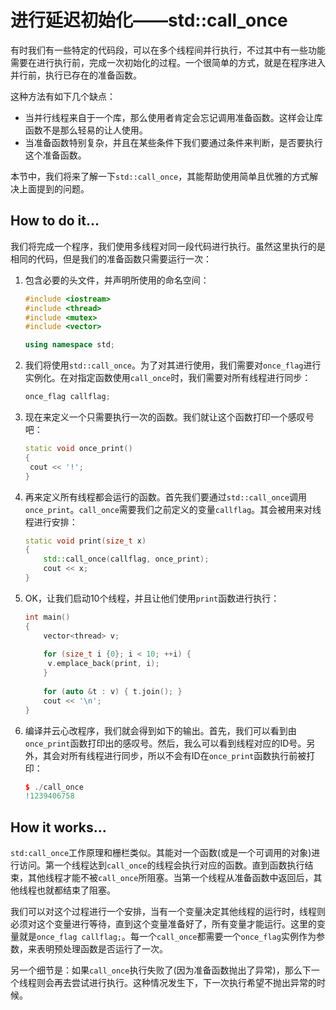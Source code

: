 # 进行延迟初始化——std::call_once

有时我们有一些特定的代码段，可以在多个线程间并行执行，不过其中有一些功能需要在进行执行前，完成一次初始化的过程。一个很简单的方式，就是在程序进入并行前，执行已存在的准备函数。

这种方法有如下几个缺点：

- 当并行线程来自于一个库，那么使用者肯定会忘记调用准备函数。这样会让库函数不是那么轻易的让人使用。
- 当准备函数特别复杂，并且在某些条件下我们要通过条件来判断，是否要执行这个准备函数。

本节中，我们将来了解一下`std::call_once`，其能帮助使用简单且优雅的方式解决上面提到的问题。

## How to do it...

我们将完成一个程序，我们使用多线程对同一段代码进行执行。虽然这里执行的是相同的代码，但是我们的准备函数只需要运行一次：

1. 包含必要的头文件，并声明所使用的命名空间：

   ```c++
   #include <iostream>
   #include <thread>
   #include <mutex>
   #include <vector>
   
   using namespace std; 
   ```

2. 我们将使用`std::call_once`。为了对其进行使用，我们需要对`once_flag`进行实例化。在对指定函数使用`call_once`时，我们需要对所有线程进行同步：

   ```c++
   once_flag callflag;
   ```

3. 现在来定义一个只需要执行一次的函数。我们就让这个函数打印一个感叹号吧：

   ```c++
   static void once_print()
   {
   	cout << '!';
   }
   ```

4. 再来定义所有线程都会运行的函数。首先我们要通过`std::call_once`调用`once_print`。`call_once`需要我们之前定义的变量`callflag`。其会被用来对线程进行安排：

   ```c++
   static void print(size_t x)
   {
       std::call_once(callflag, once_print);
       cout << x;
   }
   ```

5. OK，让我们启动10个线程，并且让他们使用`print`函数进行执行：

   ```c++
   int main()
   {
       vector<thread> v;
       
       for (size_t i {0}; i < 10; ++i) {
       	v.emplace_back(print, i);
       }
       
       for (auto &t : v) { t.join(); }
       cout << '\n';
   }
   ```

6. 编译并云心改程序，我们就会得到如下的输出。首先，我们可以看到由`once_print`函数打印出的感叹号。然后，我么可以看到线程对应的ID号。另外，其会对所有线程进行同步，所以不会有ID在`once_print`函数执行前被打印：

   ```c++
   $ ./call_once
   !1239406758
   ```

## How it works...

`std:call_once`工作原理和栅栏类似。其能对一个函数(或是一个可调用的对象)进行访问。第一个线程达到`call_once`的线程会执行对应的函数。直到函数执行结束，其他线程才能不被`call_once`所阻塞。当第一个线程从准备函数中返回后，其他线程也就都结束了阻塞。

我们可以对这个过程进行一个安排，当有一个变量决定其他线程的运行时，线程则必须对这个变量进行等待，直到这个变量准备好了，所有变量才能运行。这里的变量就是`once_flag callflag;`。每一个`call_once`都需要一个`once_flag`实例作为参数，来表明预处理函数是否运行了一次。

另一个细节是：如果`call_once`执行失败了(因为准备函数抛出了异常)，那么下一个线程则会再去尝试进行执行。这种情况发生下，下一次执行希望不抛出异常的时候。
